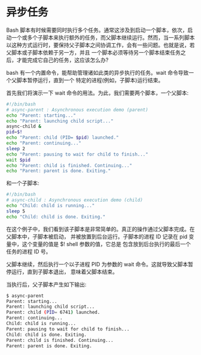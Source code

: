# 异步任务

Bash 脚本有时候需要同时执行多个任务。通常这涉及到启动一个脚本，依次，启动一个或多个子脚本来执行额外的任务，而父脚本继续运行。然而，当一系列脚本 以这种方式运行时，要保持父子脚本之间协调工作，会有一些问题。也就是说，若父脚本或子脚本依赖于另一方，并且 一个脚本必须等待另一个脚本结束任务之后，才能完成它自己的任务，这应该怎么办?

bash 有一个内置命令，能帮助管理诸如此类的异步执行的任务。wait 命令导致一个父脚本暂停运行，直到一个 特定的进程(例如，子脚本)运行结束。

首先我们将演示一下 wait 命令的用法。为此，我们需要两个脚本，一个父脚本:

```bash
#!/bin/bash
# async-parent : Asynchronous execution demo (parent)
echo "Parent: starting..."
echo "Parent: launching child script..."
async-child &
pid=$!
echo "Parent: child (PID= $pid) launched."
echo "Parent: continuing..."
sleep 2
echo "Parent: pausing to wait for child to finish..."
wait $pid
echo "Parent: child is finished. Continuing..."
echo "Parent: parent is done. Exiting."
```

和一个子脚本:

```bash
#!/bin/bash
# async-child : Asynchronous execution demo (child)
echo "Child: child is running..."
sleep 5
echo "Child: child is done. Exiting."
```

在这个例子中，我们看到该子脚本是非常简单的。真正的操作通过父脚本完成。在父脚本中，子脚本被启动， 并被放置到后台运行。子脚本的进程 ID 记录在 pid 变量中，这个变量的值是 \$! shell 参数的值，它总是 包含放到后台执行的最后一个任务的进程 ID 号。

父脚本继续，然后执行一个以子进程 PID 为参数的 wait 命令。这就导致父脚本暂停运行，直到子脚本退出， 意味着父脚本结束。

当执行后，父子脚本产生如下输出:

```bash
$ async-parent
Parent: starting...
Parent: launching child script...
Parent: child (PID= 6741) launched.
Parent: continuing...
Child: child is running...
Parent: pausing to wait for child to finish...
Child: child is done. Exiting.
Parent: child is finished. Continuing...
Parent: parent is done. Exiting.
```
